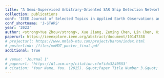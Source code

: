 ```yaml
---
title: "A Semi-Supervised Arbitrary-Oriented SAR Ship Detection Network based on Interference Consistency Learning and Pseudo Label Calibration"
collection: publications
conf: 'IEEE Journal of Selected Topics in Applied Earth Observations and Remote Sensing'
conf_shortname: 'J-STARS'
year: '2023'
author: <strong>Yue Zhou</strong>, Xue Jiang, Zeming Chen, Lin Chen, Xingzhao Liu
paperurl: https://ieeexplore.ieee.org/abstract/document/10147338
# projecturl: https://www.mmlab-ntu.com/project/baron/index.html
# posterlink: /files/mmMOT_poster_final.pdf
additional: true

# venue: 'Journal 1'
# paperurl: 'https://dl.acm.org/citation.cfm?id=3240553'
# citation: 'Your Name, You. (2015). &quot;Paper Title Number 3.&quot; <i>Journal 1</i>. 1(3).'
---
```

